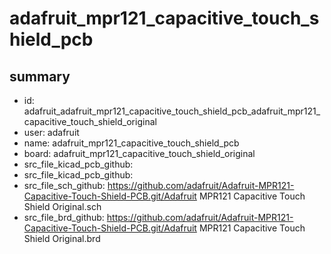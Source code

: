 # adafruit_mpr121_capacitive_touch_shield_pcb
 
## summary 
* id: adafruit_adafruit_mpr121_capacitive_touch_shield_pcb_adafruit_mpr121_capacitive_touch_shield_original
* user: adafruit
* name: adafruit_mpr121_capacitive_touch_shield_pcb
* board: adafruit_mpr121_capacitive_touch_shield_original
* src_file_kicad_pcb_github: 
* src_file_kicad_pcb_github: 
* src_file_sch_github: https://github.com/adafruit/Adafruit-MPR121-Capacitive-Touch-Shield-PCB.git/Adafruit MPR121 Capacitive Touch Shield Original.sch
* src_file_brd_github: https://github.com/adafruit/Adafruit-MPR121-Capacitive-Touch-Shield-PCB.git/Adafruit MPR121 Capacitive Touch Shield Original.brd



